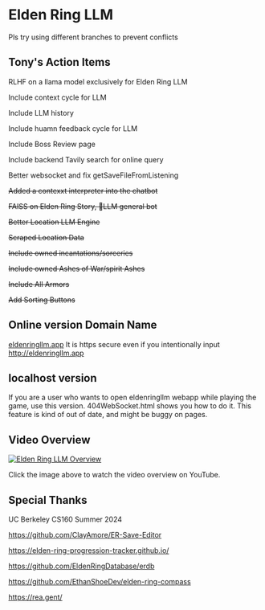 # Elden Ring LLM

Pls try using different branches to prevent conflicts

## Tony's Action Items
RLHF on a llama model exclusively for Elden Ring LLM

Include context cycle for LLM

Include LLM history

Include huamn feedback cycle for LLM

Include Boss Review page

Include backend Tavily search for online query

Better websocket and fix getSaveFileFromListening

~~Added a contexxt interpreter into the chatbot~~

~~FAISS on Elden Ring Story, 💪LLM general bot~~ 

~~Better Location LLM Engine~~

~~Scraped Location Data~~

~~Include owned incantations/sorceries~~

~~Include owned Ashes of War/spirit Ashes~~

~~Include All Armors~~

~~Add Sorting Buttons~~

## Online version Domain Name
[eldenringllm.app](https://eldenringllm.app/)
It is https secure even if you intentionally input http://eldenringllm.app

## localhost version
If you are a user who wants to open eldenringllm webapp while playing the game, use this version. 404WebSocket.html shows you how to do it. This feature is kind of out of date, and might be buggy on pages.

## Video Overview
[![Elden Ring LLM Overview](https://img.youtube.com/vi/9BtVaZcW7IQ/0.jpg)](https://youtu.be/9BtVaZcW7IQ)

Click the image above to watch the video overview on YouTube.

## Special Thanks
UC Berkeley CS160 Summer 2024

https://github.com/ClayAmore/ER-Save-Editor

https://elden-ring-progression-tracker.github.io/

https://github.com/EldenRingDatabase/erdb

https://github.com/EthanShoeDev/elden-ring-compass

https://rea.gent/
